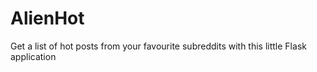 AlienHot
========

Get a list of hot posts from your favourite subreddits with this little Flask application
